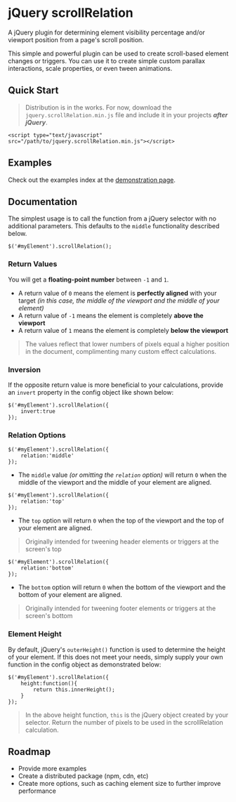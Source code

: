 # jQuery scrollRelation
A jQuery plugin for determining element visibility percentage
and/or viewport position from a page's scroll position.

This simple and powerful plugin can be used to create scroll-based
element changes or triggers. You can use it to create simple 
custom parallax interactions, scale properties, or even tween
animations.

## Quick Start
> Distribution is in the works.
For now, download the `jquery.scrollRelation.min.js` file and include 
it in your projects ***after jQuery***.
```
<script type="text/javascript" src="/path/to/jquery.scrollRelation.min.js"></script>
```
## Examples
Check out the examples index at the 
[demonstration page](https://scrollrelation.demonstration.page).

## Documentation
The simplest usage is to call the function from a jQuery selector
with no additional parameters. This defaults to the `middle`
functionality described below.
```
$('#myElement').scrollRelation();
```
### Return Values
You will get a **floating-point number** between `-1` and `1`.
* A return value of `0` means the element is **perfectly aligned**
with your target *(in this case, the middle of the viewport and
the middle of your element)*
* A return value of `-1` means the element is completely
**above the viewport**
* A return value of `1` means the element is completely
**below the viewport**
> The values reflect that lower numbers of pixels equal a higher 
position  in the document, complimenting many custom effect 
calculations.
### Inversion
If the opposite return value is more beneficial to your
calculations, provide an `invert` property in the config object
like shown below:
```
$('#myElement').scrollRelation({
    invert:true
});
``` 
### Relation Options
```
$('#myElement').scrollRelation({
    relation:'middle'
});
```
* The `middle` value *(or omitting the `relation` option)* will
return `0` when the middle of the viewport and the middle of
your element are aligned.
```
$('#myElement').scrollRelation({
    relation:'top'
});
```
* The `top` option will return `0` when the top of the viewport and
the top of your element are aligned.
> Originally intended for tweening header elements or triggers
at the screen's top
```
$('#myElement').scrollRelation({
    relation:'bottom'
});
```
* The `bottom` option will return `0` when the bottom of the viewport
and the bottom of your element are aligned.
> Originally intended for tweening footer elements or triggers
at the screen's bottom
### Element Height
By default, jQuery's `outerHeight()` function is used to determine
the height of your element. If this does not meet your needs,
simply supply your own function in the config object as 
demonstrated below:
```
$('#myElement').scrollRelation({
    height:function(){
        return this.innerHeight();
    }
});
```
> In the above height function, `this` is the jQuery object created
by your selector. Return the number of pixels to be used in the
scrollRelation calculation.
## Roadmap
* Provide more examples
* Create a distributed package (npm, cdn, etc)
* Create more options, such as caching element size to further
improve performance